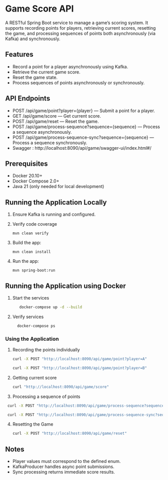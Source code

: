 # Game Score API
A RESTful Spring Boot service to manage a game’s scoring system. It supports recording points for players, retrieving current scores, resetting the game, and processing sequences of points both asynchronously (via Kafka) and synchronously.

## Features
- Record a point for a player asynchronously using Kafka.
- Retrieve the current game score.
- Reset the game state.
- Process sequences of points asynchronously or synchronously.

## API Endpoints
- POST /api/game/point?player={player} — Submit a point for a player.
- GET /api/game/score — Get current score.
- POST /api/game/reset — Reset the game.
- POST /api/game/process-sequence?sequence={sequence} — Process a sequence asynchronously.
- POST /api/game/process-sequence-sync?sequence={sequence} — Process a sequence synchronously.
- Swagger : http://localhost:8090/api/game/swagger-ui/index.html#/

## Prerequisites
- Docker 20.10+
- Docker Compose 2.0+
- Java 21 (only needed for local development)

## Running the Application Locally

1. Ensure Kafka is running and configured.

2. Verify code coverage

   ```mvn clean verify```

3. Build the app:

   ```mvn clean install```

4. Run the app:

    ```mvn spring-boot:run```

## Running the Application using Docker

1. Start the services
   
   ```bash
      docker-compose up -d --build
   ```

2. Verify services

   ```bash
     docker-compose ps
   ```

### Using the Application

1. Recording the points individually

   ```bash
   curl -X POST "http://localhost:8090/api/game/point?player=A"
   ```
   ```bash
   curl -X POST "http://localhost:8090/api/game/point?player=B"

2. Getting current score

   ```bash
   curl "http://localhost:8090/api/game/score"

3. Processing a sequence of points

  ```bash
   curl -X POST "http://localhost:8090/api/game/process-sequence?sequence=ABABAA"
   ```
  ```bash
   curl -X POST "http://localhost:8090/api/game/process-sequence-sync?sequence=ABABAA"
   ```
4. Resetting the Game
   ```bash
   curl -X POST "http://localhost:8090/api/game/reset"
   ```

## Notes
- Player values must correspond to the defined enum.
- KafkaProducer handles async point submissions.
- Sync processing returns immediate score results.

